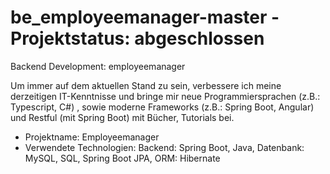 # be_employeemanager-master - Projektstatus: abgeschlossen
Backend Development: employeemanager 

Um immer auf dem aktuellen Stand zu sein, verbessere ich meine derzeitigen IT-Kenntnisse und bringe mir neue 
Programmiersprachen (z.B.: Typescript, C#) , sowie moderne Frameworks (z.B.: Spring Boot, Angular) und Restful 
(mit Spring Boot) mit Bücher, Tutorials bei.

- Projektname: Employeemanager
- Verwendete Technologien: Backend: Spring Boot, Java, Datenbank: MySQL, SQL, Spring Boot JPA, ORM: Hibernate

